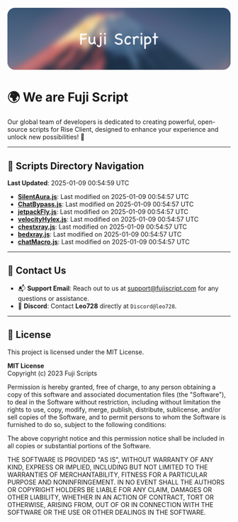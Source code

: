 ![Banner](.github/b.webp)

# 🌍 **We are Fuji Script**

Our global team of developers is dedicated to creating powerful, open-source scripts for Rise Client, designed to enhance your experience and unlock new possibilities! 🌟

---
<!-- SCRIPTS_NAVIGATION_START -->
## 📂 **Scripts Directory Navigation**

**Last Updated**: 2025-01-09 00:54:59 UTC

- **[SilentAura.js](scripts/SilentAura.js)**: Last modified on 2025-01-09 00:54:57 UTC
- **[ChatBypass.js](scripts/ChatBypass.js)**: Last modified on 2025-01-09 00:54:57 UTC
- **[jetpackFly.js](scripts/jetpackFly.js)**: Last modified on 2025-01-09 00:54:57 UTC
- **[velocityHylex.js](scripts/velocityHylex.js)**: Last modified on 2025-01-09 00:54:57 UTC
- **[chestxray.js](scripts/chestxray.js)**: Last modified on 2025-01-09 00:54:57 UTC
- **[bedxray.js](scripts/bedxray.js)**: Last modified on 2025-01-09 00:54:57 UTC
- **[chatMacro.js](scripts/chatMacro.js)**: Last modified on 2025-01-09 00:54:57 UTC

<!-- SCRIPTS_NAVIGATION_END -->

---

## 💬 **Contact Us**  
- 📬 **Support Email**: Reach out to us at [support@fujiscript.com](mailto:support@fujiscript.com) for any questions or assistance.  
- 💬 **Discord**: Contact **Leo728** directly at `Discord@leo728`.

---

## 📜 **License**

This project is licensed under the MIT License.  

**MIT License**  
Copyright (c) 2023 Fuji Scripts  

Permission is hereby granted, free of charge, to any person obtaining a copy of this software and associated documentation files (the "Software"), to deal in the Software without restriction, including without limitation the rights to use, copy, modify, merge, publish, distribute, sublicense, and/or sell copies of the Software, and to permit persons to whom the Software is furnished to do so, subject to the following conditions:  

The above copyright notice and this permission notice shall be included in all copies or substantial portions of the Software.  

THE SOFTWARE IS PROVIDED "AS IS", WITHOUT WARRANTY OF ANY KIND, EXPRESS OR IMPLIED, INCLUDING BUT NOT LIMITED TO THE WARRANTIES OF MERCHANTABILITY, FITNESS FOR A PARTICULAR PURPOSE AND NONINFRINGEMENT. IN NO EVENT SHALL THE AUTHORS OR COPYRIGHT HOLDERS BE LIABLE FOR ANY CLAIM, DAMAGES OR OTHER LIABILITY, WHETHER IN AN ACTION OF CONTRACT, TORT OR OTHERWISE, ARISING FROM, OUT OF OR IN CONNECTION WITH THE SOFTWARE OR THE USE OR OTHER DEALINGS IN THE SOFTWARE.  

